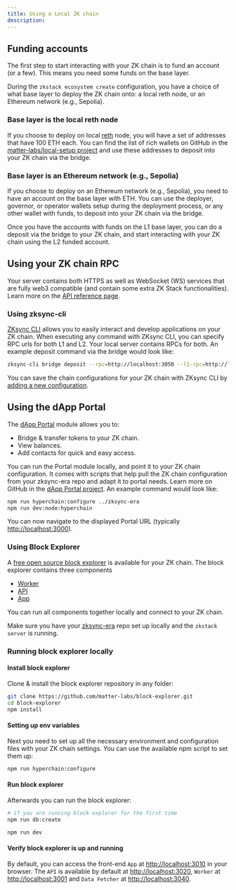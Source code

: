 ```yaml
---
title: Using a Local ZK chain
description:
---
```


## Funding accounts

The first step to start interacting with your ZK chain is to fund an account (or a few).
This means you need some funds on the base layer.

During the `zkstack ecosystem create` configuration, you have a choice of what base layer to deploy the ZK chain onto:
a local reth node, or an Ethereum network (e.g., Sepolia).

### Base layer is the local reth node

If you choose to deploy on local [reth](https://ghcr.io/paradigmxyz/reth) node, you will have a set of addresses that have 100 ETH each.
You can find the list of rich wallets on GitHub in the [matter-labs/local-setup project](https://github.com/matter-labs/local-setup/blob/main/rich-wallets.json)
and use these addresses to deposit into your ZK chain via the bridge.

### Base layer is an Ethereum network (e.g., Sepolia)

If you choose to deploy on an Ethereum network (e.g., Sepolia), you need to have an account on the base layer with ETH.
You can use the deployer, governor, or operator wallets setup during the deployment process,
or any other wallet with funds, to deposit into your ZK chain via the bridge.

Once you have the accounts with funds on the L1 base layer, you can do a deposit via the bridge to your ZK chain,
and start interacting with your ZK chain using the L2 funded account.

## Using your ZK chain RPC

Your server contains both HTTPS as well as WebSocket (WS) services that are fully web3 compatible (and contain some extra ZK Stack functionalities).
Learn more on the [API reference page](/build/api-reference).

### Using zksync-cli

[ZKsync CLI](/build/zksync-cli) allows you to easily interact and develop applications on your ZK chain.
When executing any command with ZKsync CLI, you can specify RPC urls for both L1 and L2.
Your local server contains RPCs for both.
An example deposit command via the bridge would look like:

```bash
zksync-cli bridge deposit --rpc=http://localhost:3050 --l1-rpc=http://localhost:8545
```

You can save the chain configurations for your ZK chain with ZKsync CLI by [adding a new configuration](/build/zksync-cli/configuring-chains).

## Using the dApp Portal

The [dApp Portal](https://github.com/matter-labs/dapp-portal) module allows you to:

- Bridge & transfer tokens to your ZK chain.
- View balances.
- Add contacts for quick and easy access.

You can run the Portal module locally, and point it to your ZK chain configuration. It comes with scripts that help
pull the ZK chain configuration from your zksync-era repo and adapt it to portal needs. Learn more
on GitHub in the [dApp Portal project](https://github.com/matter-labs/dapp-portal). An example command would look like:

```bash
npm run hyperchain:configure ../zksync-era
npm run dev:node:hyperchain
```

You can now navigate to the displayed Portal URL (typically <http://localhost:3000>).

### Using Block Explorer

A [free open source block explorer](https://github.com/matter-labs/block-explorer) is available for your ZK chain. The block explorer contains three components

- [Worker](https://github.com/matter-labs/block-explorer/tree/main/packages/worker)
- [API](https://github.com/matter-labs/block-explorer/tree/main/packages/api)
- [App](https://github.com/matter-labs/block-explorer/tree/main/packages/app)

You can run all components together locally and connect to your ZK chain.

Make sure you have your [zksync-era](https://github.com/matter-labs/zksync-era) repo set up locally and
the `zkstack server` is running.

### Running block explorer locally

#### Install block explorer

Clone & install the block explorer repository in any folder:

```bash
git clone https://github.com/matter-labs/block-explorer.git
cd block-explorer
npm install
```

#### Setting up env variables

Next you need to set up all the necessary environment and configuration files with your ZK chain settings.
You can use the available npm script to set them up:

```bash
npm run hyperchain:configure
```

#### Run block explorer

Afterwards you can run the block explorer:

```bash
# if you are running block explorer for the first time
npm run db:create
```

```bash
npm run dev
```

#### Verify block explorer is up and running

By default, you can access the front-end `App` at <http://localhost:3010> in your browser. The  `API` is
 available by default at <http://localhost:3020>, `Worker` at <http://localhost:3001> and `Data Fetcher` at <http://localhost:3040>.
